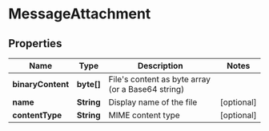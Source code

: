 

# MessageAttachment

## Properties

Name | Type | Description | Notes
------------ | ------------- | ------------- | -------------
**binaryContent** | **byte[]** | File&#39;s content as byte array (or a Base64 string) | 
**name** | **String** | Display name of the file |  [optional]
**contentType** | **String** | MIME content type |  [optional]



